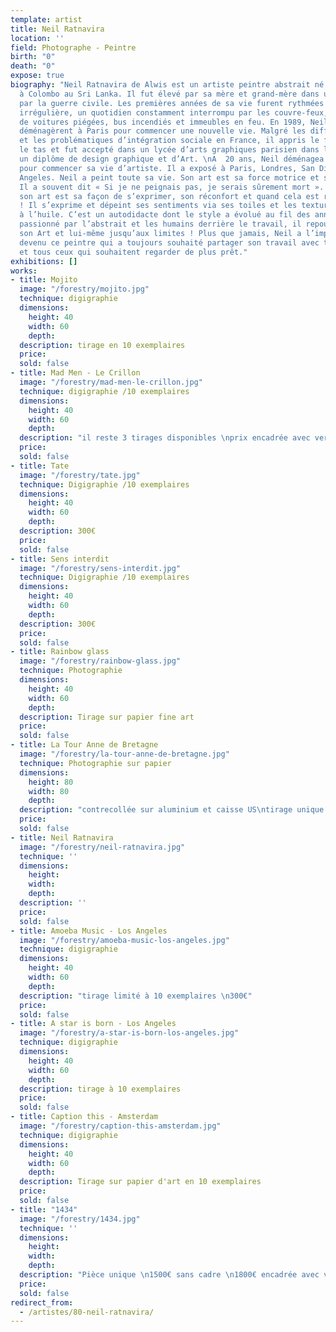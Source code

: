 ```yaml
---
template: artist
title: Neil Ratnavira
location: ''
field: Photographe - Peintre
birth: "0"
death: "0"
expose: true
biography: "Neil Ratnavira de Alwis est un artiste peintre abstrait né le 7 août 1978
  à Colombo au Sri Lanka. Il fut élevé par sa mère et grand-mère dans un pays meurtri
  par la guerre civile. Les premières années de sa vie furent rythmées par une scolarité
  irrégulière, un quotidien constamment interrompu par les couvre-feux, les explosions
  de voitures piégées, bus incendiés et immeubles en feu. En 1989, Neil et sa mère
  déménagèrent à Paris pour commencer une nouvelle vie. Malgré les difficultés économiques
  et les problématiques d’intégration sociale en France, il appris le français sur
  le tas et fut accepté dans un lycée d’arts graphiques parisien dans lequel il obtenu
  un diplôme de design graphique et d’Art. \nA  20 ans, Neil déménagea en Californie
  pour commencer sa vie d’artiste. Il a exposé à Paris, Londres, San Diego et Los
  Angeles. Neil a peint toute sa vie. Son art est sa force motrice et sa raison d’être.
  Il a souvent dit « Si je ne peignais pas, je serais sûrement mort ». Pour Neil,
  son art est sa façon de s’exprimer, son réconfort et quand cela est requis son arme
  ! Il s’exprime et dépeint ses sentiments via ses toiles et les textures de sa peinture
  à l’huile. C’est un autodidacte dont le style a évolué au fil des années. Il est
  passionné par l’abstrait et les humains derrière le travail, il repousse sans arrêt
  son Art et lui-même jusqu’aux limites ! Plus que jamais, Neil a l’impression, d’être
  devenu ce peintre qui a toujours souhaité partager son travail avec tout le monde
  et tous ceux qui souhaitent regarder de plus prêt."
exhibitions: []
works:
- title: Mojito
  image: "/forestry/mojito.jpg"
  technique: digigraphie
  dimensions:
    height: 40
    width: 60
    depth:
  description: tirage en 10 exemplaires
  price:
  sold: false
- title: Mad Men - Le Crillon
  image: "/forestry/mad-men-le-crillon.jpg"
  technique: digigraphie /10 exemplaires
  dimensions:
    height: 40
    width: 60
    depth:
  description: "il reste 3 tirages disponibles \nprix encadrée avec verre musée 480€"
  price:
  sold: false
- title: Tate
  image: "/forestry/tate.jpg"
  technique: Digigraphie /10 exemplaires
  dimensions:
    height: 40
    width: 60
    depth:
  description: 300€
  price:
  sold: false
- title: Sens interdit
  image: "/forestry/sens-interdit.jpg"
  technique: Digigraphie /10 exemplaires
  dimensions:
    height: 40
    width: 60
    depth:
  description: 300€
  price:
  sold: false
- title: Rainbow glass
  image: "/forestry/rainbow-glass.jpg"
  technique: Photographie
  dimensions:
    height: 40
    width: 60
    depth:
  description: Tirage sur papier fine art
  price:
  sold: false
- title: La Tour Anne de Bretagne
  image: "/forestry/la-tour-anne-de-bretagne.jpg"
  technique: Photographie sur papier
  dimensions:
    height: 80
    width: 80
    depth:
  description: "contrecollée sur aluminium et caisse US\ntirage unique \nvendu"
  price:
  sold: false
- title: Neil Ratnavira
  image: "/forestry/neil-ratnavira.jpg"
  technique: ''
  dimensions:
    height:
    width:
    depth:
  description: ''
  price:
  sold: false
- title: Amoeba Music - Los Angeles
  image: "/forestry/amoeba-music-los-angeles.jpg"
  technique: digigraphie
  dimensions:
    height: 40
    width: 60
    depth:
  description: "tirage limité à 10 exemplaires \n300€"
  price:
  sold: false
- title: A star is born - Los Angeles
  image: "/forestry/a-star-is-born-los-angeles.jpg"
  technique: digigraphie
  dimensions:
    height: 40
    width: 60
    depth:
  description: tirage à 10 exemplaires
  price:
  sold: false
- title: Caption this - Amsterdam
  image: "/forestry/caption-this-amsterdam.jpg"
  technique: digigraphie
  dimensions:
    height: 40
    width: 60
    depth:
  description: Tirage sur papier d'art en 10 exemplaires
  price:
  sold: false
- title: "1434"
  image: "/forestry/1434.jpg"
  technique: ''
  dimensions:
    height:
    width:
    depth:
  description: "Pièce unique \n1500€ sans cadre \n1800€ encadrée avec verre anti-reflet"
  price:
  sold: false
redirect_from:
  - /artistes/80-neil-ratnavira/
---
```


